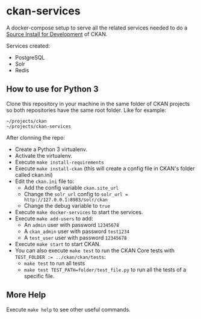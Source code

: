 # ckan-services

A docker-compose setup to serve all the related services needed to do a [Source Install for Development](https://docs.ckan.org/en/latest/maintaining/installing/install-from-source.html) of CKAN.

Services created:
 * PostgreSQL
 * Solr
 * Redis

## How to use for Python 3

Clone this repository in your machine in the same folder of CKAN projects so
both repositories have the same root folder. Like for example:

```
~/projects/ckan
~/projects/ckan-services
```

After clonning the repo:
* Create a Python 3 virtualenv.
* Activate the virtualenv.
* Execute `make install-requirements`
* Execute `make install-ckan` (this will create a config file in CKAN's folder called ckan.ini)
* Edit the `ckan.ini` file to:
  * Add the config variable `ckan.site_url`
  * Change the `solr_url` config to `solr_url = http://127.0.0.1:8983/solr/ckan`
  * Change the debug variable to `true`
* Execute `make docker-services` to start the services.
* Execute `make add-users` to add:
  * An `admin` user with password `12345678`
  * A `ckan_admin` user with password `test1234`
  * A `test_user` user with password `12345678`
* Execute `make start` to start CKAN.
* You can also execute `make test` to run the CKAN Core tests with `TEST_FOLDER := ../ckan/ckan/tests`:
  * `make test` to run all tests
  * `make test TEST_PATH=folder/test_file.py` to run all the tests of a specific file.

## More Help

Execute `make help` to see other useful commands.
